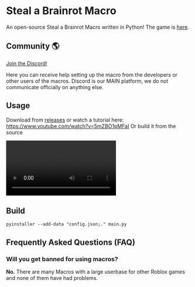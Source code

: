 # Steal a Brainrot Macro

An open-source Steal a Brainrot Macro written in Python! The game is [here](https://www.roblox.com/games/109983668079237/Steal-a-Brainrot).

## Community 🌎

[Join the Discord!](https://discord.gg/e2qCZknrks)

Here you can receive help setting up the macro from the developers or other users of the macros. Discord is our MAIN platform, we do not communicate officially on anything else.

## Usage
Download from [releases](https://github.com/Namesnipes/Steal-A-Brainrot-Macro/releases) or watch a tutorial here: https://www.youtube.com/watch?v=5mZBO1pMFaI
Or build it from the source 

![](https://i.imgur.com/F8kRyKo.mp4)

## Build
`pyinstaller --add-data "config.json;." main.py`

## Frequently Asked Questions (FAQ)

### Will you get banned for using macros?

**No.** There are many Macros with a large userbase for other Roblox games and none of them have had problems.
